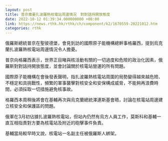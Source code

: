 ```yaml
---
layout: post
title: 普京擔憂扎波羅熱核電站周邊情況　對對話持開放態度
date: 2022-10-12 01:39:34.000000000 +08:00
link: https://news.rthk.hk/rthk/ch/component/k2/1670559-20221012.htm
categories: rthk
---
```


俄羅斯總統普京在聖彼德堡，會見到訪的國際原子能機構總幹事格羅西，提到烏克蘭扎波羅熱核電站周邊情況令人擔憂。

普京向格羅西表示，世界正目睹與核活動有關的一切過度和危險的政治化因素，俄羅斯對對話持開放態度，並會討論關於核電站營運的所有問題。

國際原子能機構在會後發表聲明，指扎波羅熱核電站周圍的局勢變得越來越危險、不穩定和具挑戰性，頻繁的軍事襲擊對核安全和安保構成威脅，不能夠再浪費時間，必須採取一切措施避免核事故。

格羅西本周稍後將會在基輔再次與烏克蘭總統澤連斯基會晤，討論在核電站周邊建立核安全和保護區的問題。

俄軍在3月初佔據扎波羅熱核電站，但站內仍然有烏方人員工作，莫斯科和基輔一直互相指責對方要為核電站及附近的砲擊事件負責。

基輔當局較早時又說，核電站一名副主任被俄羅斯人綁架。
